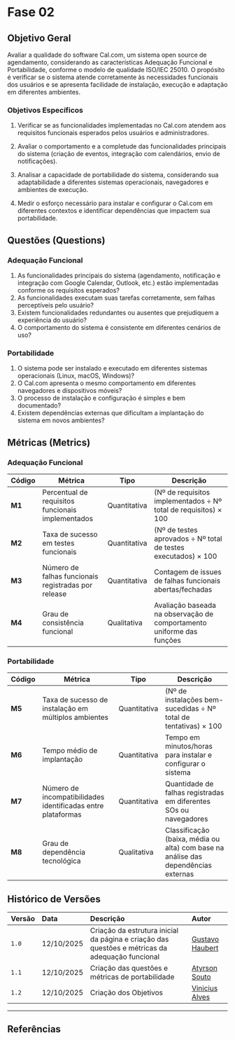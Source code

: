 # Fase 02
## Objetivo Geral

Avaliar a qualidade do software Cal.com, um sistema open source de agendamento, considerando as características Adequação Funcional e Portabilidade, conforme o modelo de qualidade ISO/IEC 25010. O propósito é verificar se o sistema atende corretamente às necessidades funcionais dos usuários e se apresenta facilidade de instalação, execução e adaptação em diferentes ambientes.

### Objetivos Específicos

1. Verificar se as funcionalidades implementadas no Cal.com atendem aos requisitos funcionais esperados pelos usuários e administradores.

2. Avaliar o comportamento e a completude das funcionalidades principais do sistema (criação de eventos, integração com calendários, envio de notificações).

3. Analisar a capacidade de portabilidade do sistema, considerando sua adaptabilidade a diferentes sistemas operacionais, navegadores e ambientes de execução.

4. Medir o esforço necessário para instalar e configurar o Cal.com em diferentes contextos e identificar dependências que impactem sua portabilidade.

## Questões (Questions)

### Adequação Funcional

1. As funcionalidades principais do sistema (agendamento, notificação e integração com Google Calendar, Outlook, etc.) estão implementadas conforme os requisitos esperados?  
2. As funcionalidades executam suas tarefas corretamente, sem falhas perceptíveis pelo usuário?  
3. Existem funcionalidades redundantes ou ausentes que prejudiquem a experiência do usuário?  
4. O comportamento do sistema é consistente em diferentes cenários de uso?

### Portabilidade

1.  O sistema pode ser instalado e executado em diferentes sistemas operacionais (Linux, macOS, Windows)?
2.  O Cal.com apresenta o mesmo comportamento em diferentes navegadores e dispositivos móveis?
3.  O processo de instalação e configuração é simples e bem documentado?
4.  Existem dependências externas que dificultam a implantação do sistema em novos ambientes?


## Métricas (Metrics)

### Adequação Funcional

| **Código** | **Métrica** | **Tipo** | **Descrição** |
|-------------|--------------|-----------|----------------|
| **M1** | Percentual de requisitos funcionais implementados | Quantitativa | (Nº de requisitos implementados ÷ Nº total de requisitos) × 100 |
| **M2** | Taxa de sucesso em testes funcionais | Quantitativa | (Nº de testes aprovados ÷ Nº total de testes executados) × 100 |
| **M3** | Número de falhas funcionais registradas por release | Quantitativa | Contagem de issues de falhas funcionais abertas/fechadas |
| **M4** | Grau de consistência funcional | Qualitativa | Avaliação baseada na observação de comportamento uniforme das funções |


### Portabilidade

| **Código** | **Métrica** | **Tipo** | **Descrição** |
|------------|-------------|----------|---------------|
| **M5** | Taxa de sucesso de instalação em múltiplos ambientes | Quantitativa | (Nº de instalações bem-sucedidas ÷ Nº total de tentativas) × 100 |
| **M6** | Tempo médio de implantação | Quantitativa | Tempo em minutos/horas para instalar e configurar o sistema |
| **M7** | Número de incompatibilidades identificadas entre plataformas | Quantitativa | Quantidade de falhas registradas em diferentes SOs ou navegadores |
| **M8** | Grau de dependência tecnológica | Qualitativa | Classificação (baixa, média ou alta) com base na análise das dependências externas |


## Histórico de Versões

| Versão | Data       | Descrição                                                               | Autor                               |
| :----- | :--------- | :---------------------------------------------------------------------- | :---------------------------------- |
| `1.0`  | 12/10/2025 | Criação da estrutura inicial da página e criação das questões e métricas da adequação funcional | [Gustavo Haubert](https://github.com/GustavoHaubert) |
| `1.1`  | 12/10/2025 | Criação das questões e métricas de portabilidade | [Atyrson Souto](https://github.com/Atyrson) |
| `1.2`  | 12/10/2025 | Criação dos Objetivos | [Vinicius Alves](https://github.com/vinialves2020) |
---

## Referências
